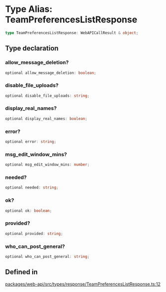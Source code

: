 # Type Alias: TeamPreferencesListResponse

```ts
type TeamPreferencesListResponse: WebAPICallResult & object;
```

## Type declaration

### allow\_message\_deletion?

```ts
optional allow_message_deletion: boolean;
```

### disable\_file\_uploads?

```ts
optional disable_file_uploads: string;
```

### display\_real\_names?

```ts
optional display_real_names: boolean;
```

### error?

```ts
optional error: string;
```

### msg\_edit\_window\_mins?

```ts
optional msg_edit_window_mins: number;
```

### needed?

```ts
optional needed: string;
```

### ok?

```ts
optional ok: boolean;
```

### provided?

```ts
optional provided: string;
```

### who\_can\_post\_general?

```ts
optional who_can_post_general: string;
```

## Defined in

[packages/web-api/src/types/response/TeamPreferencesListResponse.ts:12](https://github.com/slackapi/node-slack-sdk/blob/main/packages/web-api/src/types/response/TeamPreferencesListResponse.ts#L12)
